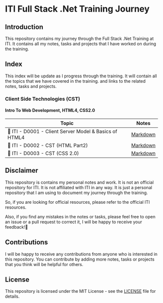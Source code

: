 # ITI Full Stack .Net Training Journey

## Introduction

This repository contains my journey through the Full Stack .Net Training at ITI. It contains all my notes, tasks and projects that I have worked on during the training.

## Index

This index will be update as I progress through the training. It will contain all the topics that we have covered in the training. and links to the related notes, tasks and projects.

### Client Side Technologies (CST)

#### Intro To Web Development, HTML4, CSS2.0

| Topic                                                  | Notes                                                                             |
| ------------------------------------------------------ | --------------------------------------------------------------------------------- |
| 🔖 ITI - D0001 - Client Server Model & Basics of HTML4 | [Markdown](./notes/markdown/iti-d0001-client-server-model-and-basics-of-html4.md) |
| 🔖 ITI - D0002 - CST (HTML Part2)                      | [Markdown](./notes//markdown/iti-d0002-cst-html-part2.md)                         |
| 🔖 ITI - D0003 - CST (CSS 2.0)                         | [Markdown](./notes/markdown/iti-d0003-cst-css2.md)                                |

## Disclaimer

This repository is contains my personal notes and work. It is not an official repository for ITI. It is not affiliated with ITI in any way. It is just a personal repository that I am using to document my journey through the training.

So, if you are looking for official resources, please refer to the official ITI resources.

Also, if you find any mistakes in the notes or tasks, please feel free to open an issue or a pull request to correct it, I will be happy to receive your feedback!🙌

## Contributions

I will be happy to receive any contributions from anyone who is interested in this repository. You can contribute by adding more notes, tasks or projects that you think will be helpful for others.

## License

This repository is licensed under the MIT License - see the [LICENSE](LICENSE) file for details.
